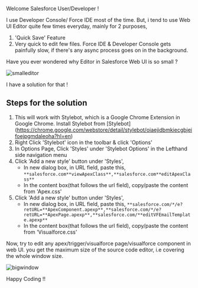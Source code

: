 Welcome Salesforce User/Developer !

I use Developer Console/ Force IDE most of the time. But, i tend to use Web UI Editor quite few times everyday, mainly for 2 purposes,
 1. 'Quick Save' Feature
 2. Very quick to edit few files. 
    Force IDE & Developer Console gets painfully slow, if there's any async process goes on in the background.
	
Have you ever wondered why Editor in Salesforce Web UI is so small ?

![smalleditor](https://cloud.githubusercontent.com/assets/4547493/18382688/0093fd86-767a-11e6-86c1-a290ae043b0e.JPG)
	
I have a solution for that !

Steps for the solution
----------------------
1. This will work with Stylebot, which is a Google Chrome Extension in Google Chrome.
   Install Stylebot from [Stylebot] (https://chrome.google.com/webstore/detail/stylebot/oiaejidbmkiecgbjeifoejpgmdaleoha?hl=en)
2. Right Click 'Stylebot' icon in the toolbar & click 'Options'
3. In Options Page, Click 'Styles' under 'Stylebot Options' in the Lefthand side navigation menu
4. Click 'Add a new style' button under 'Styles',
    * In new dialog box, in URL field, paste this,
    ``**salesforce.com**viewApexClass**,**salesforce.com**editApexClass**``
    * In the content box(that follows the url field), copy/paste the content from 'Apex.css'
5. Click 'Add a new style' button under 'Styles',
    * In new dialog box, in URL field, paste this,
    ``**salesforce.com/*/e?retURL=**ApexComponent.apexp**,**salesforce.com/*/e?retURL=**ApexPage.apexp**,**salesforce.com/**editVFEmailTemplate.apexp**``
    * In the content box(that follows the url field), copy/paste the content from 'Visualforce.css'	

Now, try to edit any apex/trigger/visualforce page/visualforce component in web UI.
you get the maximum size of the source code editor, i.e covering the whole window size.

![bigwindow](https://cloud.githubusercontent.com/assets/4547493/18383326/e9807ebe-767c-11e6-8306-650b4ce9f803.JPG)

Happy Coding !!
